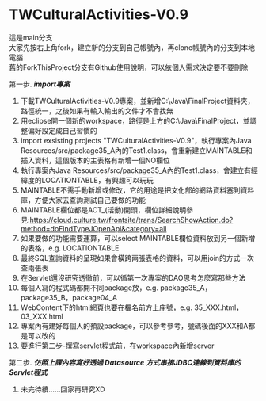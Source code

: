 # TWCulturalActivities-V0.9
  
這是main分支      
大家先按右上角fork，建立新的分支到自己帳號內，再clone帳號內的分支到本地電腦  
舊的ForkThisProject分支有Github使用說明，可以依個人需求決定要不要刪除
  
  
第一步. ***import專案***  
   
1. 下載TWCulturalActivities-V0.9專案，並新增C:\Java\FinalProject資料夾，路徑統一，之後如果有輸入輸出的文件才不會找無
2. 用eclipse開一個新的workspace，路徑是上方的C:\Java\FinalProject，並調整偏好設定成自己習慣的
3. import exsisting projects "TWCulturalActivities-V0.9"，執行專案內Java Resources/src/package35_A內的Test1.class，會重新建立MAINTABLE和插入資料，這個版本的主表格有新增一個NO欄位
4. 執行專案內Java Resources/src/package35_A內的Test1.class，會建立有經緯度的LOCATIONTABLE，有興趣可以玩玩
5. MAINTABLE不需手動新增或修改，它的用途是把文化部的網路資料塞到資料庫，方便大家去查詢測試自己要做的功能
6. MAINTABLE欄位都是ACT_(活動)開頭，欄位詳細說明參見:https://cloud.culture.tw/frontsite/trans/SearchShowAction.do?method=doFindTypeJOpenApi&category=all
7. 如果要做的功能需要運算，可以select MAINTABLE欄位資料放到另一個新增的表格，e.g. LOCATIONTABLE
8. 最終SQL查詢資料的呈現如果會橫跨兩張表格的資料，可以用join的方式一次查兩張表
9. 在Servlet還沒研究透徹前，可以循第一次專案的DAO思考怎麼寫那些方法
10. 每個人寫的程式碼都開不同package放，e.g. package35_A，package35_B，package04_A
11. ＷebContent下的html網頁也要在檔名前方上座號，e.g. 35_XXX.html，03_XXX.html
12. 專案內有建好每個人的預設package，可以參考參考，號碼後面的XXX和A都是可以改的
13. 要進行第二步-撰寫servlet程式前，在workspace內新增server 
  
第二步. ***仿照上課內容寫好透過 Datasource 方式串接JDBC連線到資料庫的Servlet程式***  

1. 未完待續......回家再研究XD
  
  
